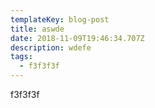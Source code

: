 ```yaml
---
templateKey: blog-post
title: aswde
date: 2018-11-09T19:46:34.707Z
description: wdefe
tags:
  - f3f3f3f
---
```

f3f3f3f
